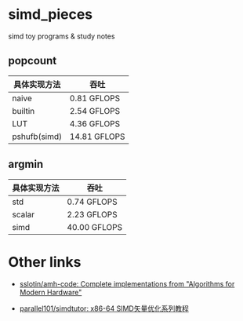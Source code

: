 # simd_pieces
simd toy programs &amp; study notes



## popcount

| 具体实现方法 | 吞吐         |
| ------------ | ------------ |
| naive        | 0.81 GFLOPS  |
| builtin      | 2.54 GFLOPS  |
| LUT          | 4.36 GFLOPS  |
| pshufb(simd) | 14.81 GFLOPS |

## argmin

| 具体实现方法 | 吞吐         |
| ------------ | ------------ |
| std          | 0.74 GFLOPS  |
| scalar       | 2.23 GFLOPS  |
| simd         | 40.00 GFLOPS |





# Other links

* [sslotin/amh-code: Complete implementations from "Algorithms for Modern Hardware" ](https://github.com/sslotin/amh-code)

* [parallel101/simdtutor: x86-64 SIMD矢量优化系列教程](https://github.com/parallel101/simdtutor)
